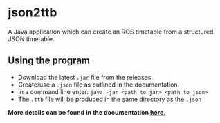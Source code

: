 # json2ttb
A Java application which can create an ROS timetable from a structured JSON timetable.

## Using the program
- Download the latest `.jar` file from the releases.
- Create/use a `.json` file as outlined in the documentation.
- In a command line enter: `java -jar <path to jar> <path to json>`
- The `.ttb` file will be produced in the same directory as the `.json`

**More details can be found in the documentation [here.](https://railway-op-sim.github.io/json2ttb/)**
